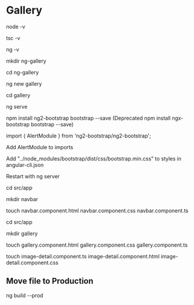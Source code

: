 # Gallery

node -v

tsc -v

ng -v

mkdir ng-gallery

cd ng-gallery

ng new gallery

cd gallery

ng serve

npm install ng2-bootstrap bootstrap --save (Deprecated npm install ngx-bootstrap bootstrap --save)

import { AlertModule } from 'ng2-bootstrap/ng2-bootstrap';

Add AlertModule to imports

Add "../node_modules/bootstrap/dist/css/bootstrap.min.css" to styles in angular-cli.json

Restart with ng server

cd src/app

mkdir navbar

touch navbar.component.html navbar.component.css navbar.component.ts

cd src/app

mkdir gallery

touch gallery.component.html gallery.component.css gallery.component.ts

touch image-detail.component.ts image-detail.component.html image-detail.component.css

## Move file to Production
 ng build --prod